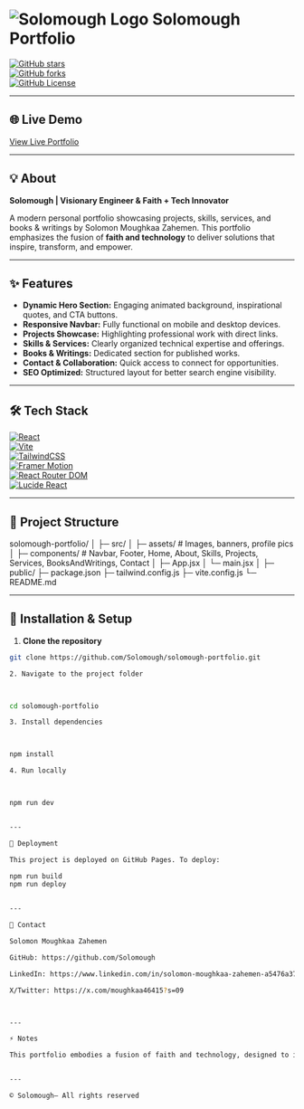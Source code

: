 # ![Solomough Logo](https://img.shields.io/badge/Solomough-Portfolio-green) Solomough Portfolio

[![GitHub stars](https://img.shields.io/github/stars/Solomough/solomough-portfolio?style=social)](https://github.com/Solomough/solomough-portfolio/stargazers)  
[![GitHub forks](https://img.shields.io/github/forks/Solomough/solomough-portfolio?style=social)](https://github.com/Solomough/solomough-portfolio/network/members)  
[![GitHub License](https://img.shields.io/github/license/Solomough/solomough-portfolio)](LICENSE)  

---

## 🌐 Live Demo
[View Live Portfolio](https://Solomough.github.io/solomough-portfolio)

---

## 💡 About

**Solomough | Visionary Engineer & Faith + Tech Innovator**  

A modern personal portfolio showcasing projects, skills, services, and books & writings by Solomon Moughkaa Zahemen. This portfolio emphasizes the fusion of **faith and technology** to deliver solutions that inspire, transform, and empower.

---

## ✨ Features

- **Dynamic Hero Section:** Engaging animated background, inspirational quotes, and CTA buttons.  
- **Responsive Navbar:** Fully functional on mobile and desktop devices.  
- **Projects Showcase:** Highlighting professional work with direct links.  
- **Skills & Services:** Clearly organized technical expertise and offerings.  
- **Books & Writings:** Dedicated section for published works.  
- **Contact & Collaboration:** Quick access to connect for opportunities.  
- **SEO Optimized:** Structured layout for better search engine visibility.  

---

## 🛠 Tech Stack

[![React](https://img.shields.io/badge/React-18-blue?logo=react&logoColor=white)](https://reactjs.org/)  
[![Vite](https://img.shields.io/badge/Vite-5-purple?logo=vite&logoColor=white)](https://vitejs.dev/)  
[![TailwindCSS](https://img.shields.io/badge/TailwindCSS-3.3-blue?logo=tailwind-css&logoColor=white)](https://tailwindcss.com/)  
[![Framer Motion](https://img.shields.io/badge/Framer%20Motion-10.12-orange?logo=framer&logoColor=white)](https://www.framer.com/motion/)  
[![React Router DOM](https://img.shields.io/badge/React%20Router-7-red?logo=reactrouter&logoColor=white)](https://reactrouter.com/)  
[![Lucide React](https://img.shields.io/badge/Lucide-React-green?logo=react&logoColor=white)](https://lucide.dev/)

---

## 📂 Project Structure

solomough-portfolio/ │ ├─ src/ │  ├─ assets/          # Images, banners, profile pics │  ├─ components/      # Navbar, Footer, Home, About, Skills, Projects, Services, BooksAndWritings, Contact │  ├─ App.jsx │  └─ main.jsx │ ├─ public/ ├─ package.json ├─ tailwind.config.js ├─ vite.config.js └─ README.md

---

## 🚀 Installation & Setup

1. **Clone the repository**
```bash
git clone https://github.com/Solomough/solomough-portfolio.git

2. Navigate to the project folder



cd solomough-portfolio

3. Install dependencies



npm install

4. Run locally



npm run dev


---

📌 Deployment

This project is deployed on GitHub Pages. To deploy:

npm run build
npm run deploy


---

🤝 Contact

Solomon Moughkaa Zahemen

GitHub: https://github.com/Solomough

LinkedIn: https://www.linkedin.com/in/solomon-moughkaa-zahemen-a5476a377/

X/Twitter: https://x.com/moughkaa46415?s=09



---

⚡ Notes

This portfolio embodies a fusion of faith and technology, designed to inspire, showcase skills, and attract collaboration. Future updates may include interactive features, blog sections, and new project highlights.


---

© Solomough– All rights reserved

